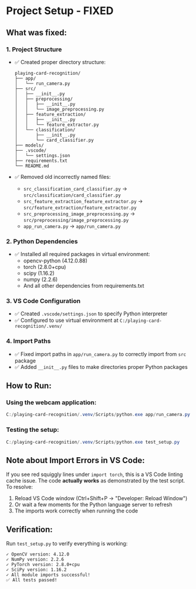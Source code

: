 # Project Setup - FIXED

## What was fixed:

### 1. **Project Structure**
- ✅ Created proper directory structure:
  ```
  playing-card-recognition/
  ├── app/
  │   └── run_camera.py
  ├── src/
  │   ├── __init__.py
  │   ├── preprocessing/
  │   │   ├── __init__.py
  │   │   └── image_preprocessing.py
  │   ├── feature_extraction/
  │   │   ├── __init__.py
  │   │   └── feature_extractor.py
  │   └── classification/
  │       ├── __init__.py
  │       └── card_classifier.py
  ├── models/
  ├── .vscode/
  │   └── settings.json
  ├── requirements.txt
  └── README.md
  ```

- ✅ Removed old incorrectly named files:
  - `src_classification_card_classifier.py` → `src/classification/card_classifier.py`
  - `src_feature_extraction_feature_extractor.py` → `src/feature_extraction/feature_extractor.py`
  - `src_preprocessing_image_preprocessing.py` → `src/preprocessing/image_preprocessing.py`
  - `app_run_camera.py` → `app/run_camera.py`

### 2. **Python Dependencies**
- ✅ Installed all required packages in virtual environment:
  - opencv-python (4.12.0.88)
  - torch (2.8.0+cpu)
  - scipy (1.16.2)
  - numpy (2.2.6)
  - And all other dependencies from requirements.txt

### 3. **VS Code Configuration**
- ✅ Created `.vscode/settings.json` to specify Python interpreter
- ✅ Configured to use virtual environment at `C:/playing-card-recognition/.venv/`

### 4. **Import Paths**
- ✅ Fixed import paths in `app/run_camera.py` to correctly import from `src` package
- ✅ Added `__init__.py` files to make directories proper Python packages

## How to Run:

### Using the webcam application:
```powershell
C:/playing-card-recognition/.venv/Scripts/python.exe app/run_camera.py
```

### Testing the setup:
```powershell
C:/playing-card-recognition/.venv/Scripts/python.exe test_setup.py
```

## Note about Import Errors in VS Code:
If you see red squiggly lines under `import torch`, this is a VS Code linting cache issue. The code **actually works** as demonstrated by the test script. To resolve:
1. Reload VS Code window (Ctrl+Shift+P → "Developer: Reload Window")
2. Or wait a few moments for the Python language server to refresh
3. The imports work correctly when running the code

## Verification:
Run `test_setup.py` to verify everything is working:
```
✓ OpenCV version: 4.12.0
✓ NumPy version: 2.2.6
✓ PyTorch version: 2.8.0+cpu
✓ SciPy version: 1.16.2
✓ All module imports successful!
✅ All tests passed!
```
